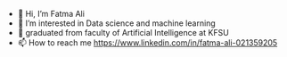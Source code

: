 - 👋 Hi, I’m Fatma Ali
- 👀 I’m interested in Data science and machine learning
- 🌱 graduated from faculty of Artificial Intelligence at KFSU
- 📫 How to reach me https://www.linkedin.com/in/fatma-ali-021359205
